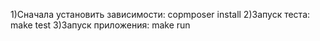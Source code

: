 1)Сначала установить зависимости: copmposer install
2)Запуск теста: make test
3)Запуск приложения: make run 
